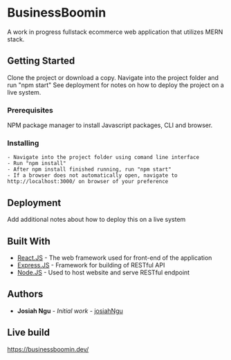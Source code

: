 # BusinessBoomin

A work in progress fullstack ecommerce web application that utilizes MERN stack.

## Getting Started

Clone the project or download a copy. Navigate into the project folder and run "npm start" See deployment for notes on how to deploy the project on a live system.

### Prerequisites

NPM package manager to install Javascript packages, CLI and browser.

### Installing

```
- Navigate into the project folder using comand line interface
- Run "npm install"
- After npm install finished running, run "npm start"
- If a browser does not automatically open, navigate to http://localhost:3000/ on browser of your preference
```

## Deployment

Add additional notes about how to deploy this on a live system

## Built With

- [React.JS](http://www.dropwizard.io/1.0.2/docs/) - The web framework used for front-end of the application
- [Express.JS](https://maven.apache.org/) - Framework for building of RESTful API
- [Node.JS](https://rometools.github.io/rome/) - Used to host website and serve RESTful endpoint

## Authors

- **Josiah Ngu** - _Initial work_ - [josiahNgu](https://github.com/josiahNgu)

## Live build

https://businessboomin.dev/
